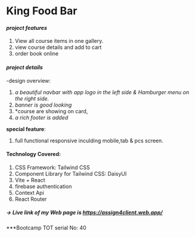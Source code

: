 # King Food Bar

#### *project features*
1. View all course items in one gallery.
2.  view course details and add to cart
3. order book online 
#### *project details*
-design overview:
  1. *a beautiful navbar with app logo in the left side & Hamburger menu on the right side.*
  2. *banner is good looking*
  3. *course  are showing on card,
  4. *a rich footer is added*
  
  **special feature**: 

1. full functional responsive inculding mobile,tab & pcs screen.

#### Technology Covered:
1. CSS Framework: Tailwind CSS
2. Component Library for Tailwind CSS: DaisyUI
3. Vite + React
4. firebase authentication
5. Context Api
6. React Router
##### -> Live link of my Web page is <https://assign4client.web.app/>

***Bootcamp TOT serial No: 40